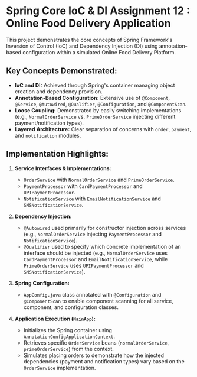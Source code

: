 # Spring Core IoC & DI Assignment 12 : Online Food Delivery Application

This project demonstrates the core concepts of Spring Framework's Inversion of Control (IoC) and Dependency Injection (DI) using annotation-based configuration within a simulated Online Food Delivery Platform.

## Key Concepts Demonstrated:
*   **IoC and DI:** Achieved through Spring's container managing object creation and dependency provision.
*   **Annotation-Based Configuration:** Extensive use of `@Component`, `@Service`, `@Autowired`, `@Qualifier`, `@Configuration`, and `@ComponentScan`.
*   **Loose Coupling:** Demonstrated by easily switching implementations (e.g., `NormalOrderService` vs. `PrimeOrderService` injecting different payment/notification types).
*   **Layered Architecture:** Clear separation of concerns with `order`, `payment`, and `notification` modules.

## Implementation Highlights:

1.  **Service Interfaces & Implementations:**
    *   `OrderService` with `NormalOrderService` and `PrimeOrderService`.
    *   `PaymentProcessor` with `CardPaymentProcessor` and `UPIPaymentProcessor`.
    *   `NotificationService` with `EmailNotificationService` and `SMSNotificationService`.

2.  **Dependency Injection:**
    *   `@Autowired` used primarily for constructor injection across services (e.g., `NormalOrderService` injecting `PaymentProcessor` and `NotificationService`).
    *   `@Qualifier` used to specify which concrete implementation of an interface should be injected (e.g., `NormalOrderService` uses `CardPaymentProcessor` and `EmailNotificationService`, while `PrimeOrderService` uses `UPIPaymentProcessor` and `SMSNotificationService`).

3.  **Spring Configuration:**
    *   `AppConfig.java` class annotated with `@Configuration` and `@ComponentScan` to enable component scanning for all service, component, and configuration classes.

4.  **Application Execution (`MainApp`):**
    *   Initializes the Spring container using `AnnotationConfigApplicationContext`.
    *   Retrieves specific `OrderService` beans (`normalOrderService`, `primeOrderService`) from the context.
    *   Simulates placing orders to demonstrate how the injected dependencies (payment and notification types) vary based on the `OrderService` implementation.

